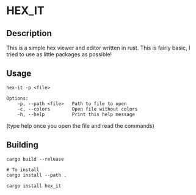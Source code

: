 # HEX_IT

## Description
This is a simple hex viewer and editor written in rust. This is fairly basic, I tried to use as little packages as possible!

## Usage
```
hex-it -p <file>

Options:
    -p, --path <file>   Path to file to open
    -c, --colors        Open file without colors
    -h, --help          Print this help message

```

(type help once you open the file and read the commands)

## Building
```
cargo build --release

# To install
cargo install --path .
```

```
cargo install hex_it
```







